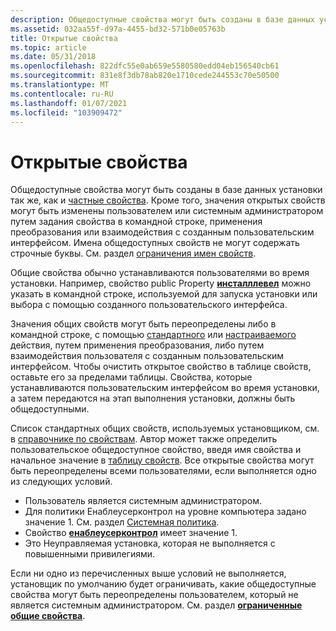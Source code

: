 ```yaml
---
description: Общедоступные свойства могут быть созданы в базе данных установки так же, как и частные свойства.
ms.assetid: 032aa55f-d97a-4455-bd32-571b0e05763b
title: Открытые свойства
ms.topic: article
ms.date: 05/31/2018
ms.openlocfilehash: 822dfc55e0ab659e5580580edd04eb156540cb61
ms.sourcegitcommit: 831e8f3db78ab820e1710cede244553c70e50500
ms.translationtype: MT
ms.contentlocale: ru-RU
ms.lasthandoff: 01/07/2021
ms.locfileid: "103909472"
---
```

# <a name="public-properties"></a>Открытые свойства

Общедоступные свойства могут быть созданы в базе данных установки так же, как и [частные свойства](private-properties.md). Кроме того, значения открытых свойств могут быть изменены пользователем или системным администратором путем задания свойства в командной строке, применения преобразования или взаимодействия с созданным пользовательским интерфейсом. Имена общедоступных свойств не могут содержать строчные буквы. См. раздел [ограничения имен свойств](restrictions-on-property-names.md).

Общие свойства обычно устанавливаются пользователями во время установки. Например, свойство public Property [**инсталллевел**](installlevel.md) можно указать в командной строке, используемой для запуска установки или выбора с помощью созданного пользовательского интерфейса.

Значения общих свойств могут быть переопределены либо в командной строке, с помощью [стандартного](standard-actions.md) или [настраиваемого](custom-actions.md) действия, путем применения преобразования, либо путем взаимодействия пользователя с созданным пользовательским интерфейсом. Чтобы очистить открытое свойство в таблице свойств, оставьте его за пределами таблицы. Свойства, которые устанавливаются пользовательским интерфейсом во время установки, а затем передаются на этап выполнения установки, должны быть общедоступными.

Список стандартных общих свойств, используемых установщиком, см. в [справочнике по свойствам](property-reference.md). Автор может также определить пользовательское общедоступное свойство, введя имя свойства и начальное значение в [таблицу свойств](property-table.md). Все открытые свойства могут быть переопределены всеми пользователями, если выполняется одно из следующих условий.

-   Пользователь является системным администратором.
-   Для политики Енаблеусерконтрол на уровне компьютера задано значение 1. См. раздел [Системная политика](system-policy.md).
-   Свойство [**енаблеусерконтрол**](-enableusercontrol.md) имеет значение 1.
-   Это Неуправляемая установка, которая не выполняется с повышенными привилегиями.

Если ни одно из перечисленных выше условий не выполняется, установщик по умолчанию будет ограничивать, какие общедоступные свойства могут быть переопределены пользователем, который не является системным администратором. См. раздел [**ограниченные общие свойства**](restricted-public-properties.md).

 

 



